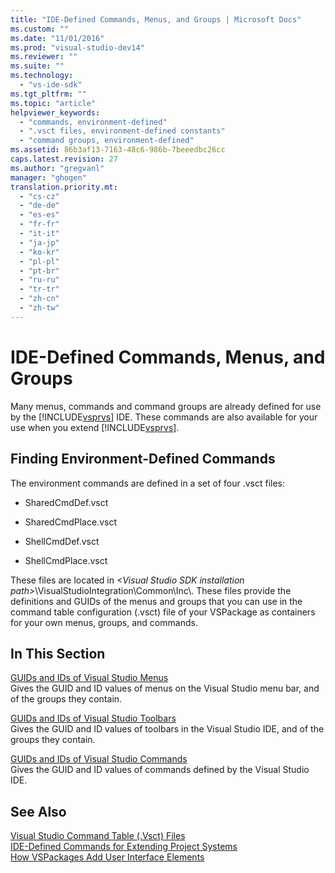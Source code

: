 ```yaml
---
title: "IDE-Defined Commands, Menus, and Groups | Microsoft Docs"
ms.custom: ""
ms.date: "11/01/2016"
ms.prod: "visual-studio-dev14"
ms.reviewer: ""
ms.suite: ""
ms.technology: 
  - "vs-ide-sdk"
ms.tgt_pltfrm: ""
ms.topic: "article"
helpviewer_keywords: 
  - "commands, environment-defined"
  - ".vsct files, environment-defined constants"
  - "command groups, environment-defined"
ms.assetid: 86b3af13-7163-48c6-986b-7beeedbc26cc
caps.latest.revision: 27
ms.author: "gregvanl"
manager: "ghogen"
translation.priority.mt: 
  - "cs-cz"
  - "de-de"
  - "es-es"
  - "fr-fr"
  - "it-it"
  - "ja-jp"
  - "ko-kr"
  - "pl-pl"
  - "pt-br"
  - "ru-ru"
  - "tr-tr"
  - "zh-cn"
  - "zh-tw"
---
```

# IDE-Defined Commands, Menus, and Groups
Many menus, commands and command groups are already defined for use by the [!INCLUDE[vsprvs](../../code-quality/includes/vsprvs_md.md)] IDE. These commands are also available for your use when you extend [!INCLUDE[vsprvs](../../code-quality/includes/vsprvs_md.md)].  
  
## Finding Environment-Defined Commands  
 The environment commands are defined in a set of four .vsct files:  
  
-   SharedCmdDef.vsct  
  
-   SharedCmdPlace.vsct  
  
-   ShellCmdDef.vsct  
  
-   ShellCmdPlace.vsct  
  
 These files are located in *\<Visual Studio SDK installation path>*\VisualStudioIntegration\Common\Inc\\. These files provide the definitions and GUIDs of the menus and groups that you can use in the command table configuration (.vsct) file of your VSPackage as containers for your own menus, groups, and commands.  
  
## In This Section  
 [GUIDs and IDs of Visual Studio Menus](../../extensibility/internals/guids-and-ids-of-visual-studio-menus.md)  
 Gives the GUID and ID values of menus on the Visual Studio menu bar, and of the groups they contain.  
  
 [GUIDs and IDs of Visual Studio Toolbars](../../extensibility/internals/guids-and-ids-of-visual-studio-toolbars.md)  
 Gives the GUID and ID values of toolbars in the Visual Studio IDE, and of the groups they contain.  
  
 [GUIDs and IDs of Visual Studio Commands](../../extensibility/internals/guids-and-ids-of-visual-studio-commands.md)  
 Gives the GUID and ID values of commands defined by the Visual Studio IDE.  
  
## See Also  
 [Visual Studio Command Table (.Vsct) Files](../../extensibility/internals/visual-studio-command-table-dot-vsct-files.md)   
 [IDE-Defined Commands for Extending Project Systems](../../extensibility/internals/ide-defined-commands-for-extending-project-systems.md)   
 [How VSPackages Add User Interface Elements](../../extensibility/internals/how-vspackages-add-user-interface-elements.md)